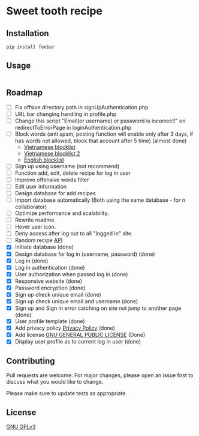 # Sweet tooth recipe

## Installation

```bash
pip install foobar
```

## Usage

```

```

## Roadmap

-   [ ] Fix offsive directory path in signUpAuthentication.php
-   [ ] URL bar changing handling in profile.php
-   [ ] Change this script "Email(or username) or password is incorrect!" on redirectToErrorPage in loginAuthentication.php
-   [ ] Block words (anti spam, posting function will enable only after 3 days, if has words not allowed, block that account after 5 time) (almost done)
    -   [Vietnamese blocklist](https://github.com/blue-eyes-vn/vietnamese-offensive-words)
    -   [Vietnamese blocklist 2](https://github.com/Eris-182/vn-badwords)
    -   [English blocklist](https://github.com/zacanger/profane-words/)
-   [ ] Sign up using username (not recommend)
-   [ ] Function add, edit, delete recipe for log in user
-   [ ] Improve offensive words filter
-   [ ] Edit user information
-   [ ] Design database for add recipes
-   [ ] Import database automatically (Both using the same database - for n collaborator)
-   [ ] Optimize performance and scalability.
-   [ ] Rewrite readme.
-   [ ] Hover user icon.
-   [ ] Deny access after log out to all "logged in" site.
-   [ ] Random recipe [API](www.themealdb.com/api/json/v1/1/random.php)
-   [x] Initiate database (done)
-   [x] Design database for log in (username, password) (done)
-   [x] Log in (done)
-   [x] Log in authentication (done)
-   [x] User authorization when passed log in (done)
-   [x] Responsive website (done)
-   [x] Password encryption (done)
-   [x] Sign up check unique email (done)
-   [x] Sign up check unique email and username (done)
-   [x] Sign up and Sign in error catching on site not jump to another page (done)
-   [x] User profile template (done)
-   [x] Add privacy policy [Privacy Policy](https://www.termsfeed.com/live/fff0edc1-63bd-415e-999b-475e909da246) (done)
-   [x] Add license [GNU GENERAL PUBLIC LICENSE](LICENSE.html) (Done)
-   [x] Display user profile as to current log in user (done)

## Contributing

Pull requests are welcome. For major changes, please open an issue first
to discuss what you would like to change.

Please make sure to update tests as appropriate.

## License

[GNU GPLv3](posts/LICENSE.php)
